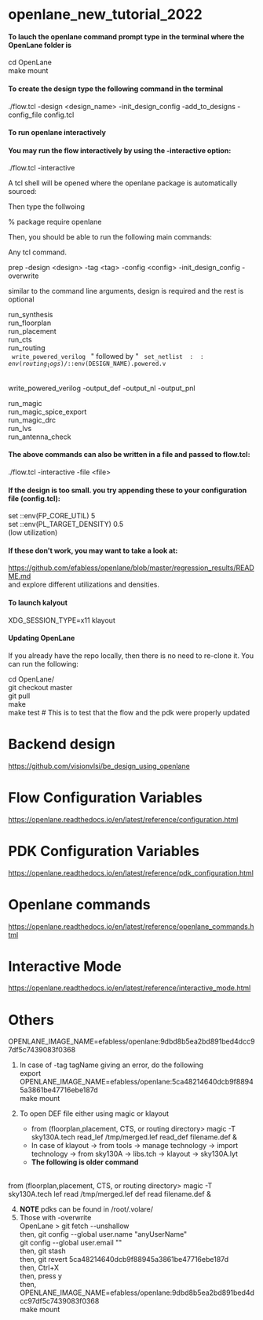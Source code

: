 # openlane_new_tutorial_2022

#### To lauch the openlane command prompt type in the terminal where the OpenLane folder is<br/>

cd OpenLane<br/>
make mount<br/>

#### To create the design type the following command in the terminal<br/>

./flow.tcl -design \<design_name\> -init_design_config -add_to_designs -config_file config.tcl<br/>

#### To run openlane interactively 


#### You may run the flow interactively by using the -interactive option:

./flow.tcl -interactive<br/>

A tcl shell will be opened where the openlane package is automatically sourced:<br/>

Then type the follwoing<br/>

% package require openlane<br/>

Then, you should be able to run the following main commands:<br/>

Any tcl command.<br/>

prep -design \<design\> -tag \<tag\> -config \<config\> -init_design_config -overwrite<br/>

  
similar to the command line arguments, design is required and the rest is optional<br/>
  
run_synthesis<br/>
run_floorplan<br/>
run_placement<br/>
run_cts<br/>
run_routing<br/>
<code> write_powered_verilog </code> " followed by " <code> set_netlist $::env(routing_logs)/$::env(DESIGN_NAME).powered.v </code> <br/>

write_powered_verilog -output_def -output_nl -output_pnl <br/>
       
run_magic<br/>
run_magic_spice_export<br/>
run_magic_drc<br/>
run_lvs<br/>
run_antenna_check<br/>

#### The above commands can also be written in a file and passed to flow.tcl:

./flow.tcl -interactive -file \<file\>

#### If the design is too small. you try appending these to your configuration file (config.tcl):

set ::env(FP_CORE_UTIL) 5<br/>
set ::env(PL_TARGET_DENSITY) 0.5<br/>
(low utilization)<br/>

#### If these don't work, you may want to take a look at:<br/>
https://github.com/efabless/openlane/blob/master/regression_results/README.md<br/>
and explore different utilizations and densities.<br/>

  
#### To launch kalyout<br/> 

XDG_SESSION_TYPE=x11 klayout<br/>
  
#### Updating OpenLane<br/>
If you already have the repo locally, then there is no need to re-clone it. You can run the following:<br/>

  cd OpenLane/<br/>
  git checkout master<br/>
  git pull<br/>
  make<br/>
  make test # This is to test that the flow and the pdk were properly updated<br/>
  
  # Backend design
  
  https://github.com/visionvlsi/be_design_using_openlane

# Flow Configuration Variables

https://openlane.readthedocs.io/en/latest/reference/configuration.html

# PDK Configuration Variables

https://openlane.readthedocs.io/en/latest/reference/pdk_configuration.html

# Openlane commands 

https://openlane.readthedocs.io/en/latest/reference/openlane_commands.html

# Interactive Mode

https://openlane.readthedocs.io/en/latest/reference/interactive_mode.html

# Others

OPENLANE_IMAGE_NAME=efabless/openlane:9dbd8b5ea2bd891bed4dcc97df5c7439083f0368
1. In case of -tag tagName giving an error, do the following
   <br> export OPENLANE_IMAGE_NAME=efabless/openlane:5ca48214640dcb9f88945a3861be47716ebe187d
   <br> make mount
2. To open DEF file either using magic or klayout
   <ul> 
     <li>from (floorplan,placement, CTS, or routing directory> magic -T sky130A.tech read_lef /tmp/merged.lef read_def filename.def &</li>
     <li>In case of klayout -> from tools -> manage technology -> import technology -> from sky130A -> libs.tch -> klayout -> sky130A.lyt </li>
  
    <li> <b>The following is older command</b></li>
  <br> from (floorplan,placement, CTS, or routing directory> magic -T sky130A.tech lef read /tmp/merged.lef def read filename.def &</ul>
  
4. <b>NOTE</b> pdks can be found in /root/.volare/
5. Those with -overwrite
   <br> OpenLane > git fetch --unshallow
   <br> then, git config --global user.name "anyUserName"
   <br>       git config --global user.email "<userEmail>"
   <br> then, git stash
   <br> then, git revert 5ca48214640dcb9f88945a3861be47716ebe187d
   <br> then, Ctrl+X
   <br> then, press y
   <br> then, OPENLANE_IMAGE_NAME=efabless/openlane:9dbd8b5ea2bd891bed4dcc97df5c7439083f0368
   <br> make mount
